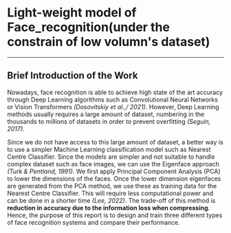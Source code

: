 # Light-weight model of Face_recognition(under the constrain of low volumn's dataset)
--------------------------------
## Brief Introduction of the Work

Nowadays, face recognition is able to achieve high state of the art accuracy through Deep Learning algorithms such as Convolutional Neural Networks or Vision Transformers *(Dosovitskiy et al.,/ 2021)*. However, Deep Learning methods usually requires a large amount of dataset, numbering in the thousands to millions of datasets in order to prevent overfitting *(Seguin, 2017)*. 

Since we do not have access to this large amount of dataset, a better way is to use a simpler Machine Learning classification model such as Nearest Centre Classifier. Since the models are simpler and not suitable to handle complex dataset such as face images, we can use the Eigenface approach *(Turk & Pentland, 1991)*. We first apply Principal Component Analysis (PCA) to lower the dimensions of the faces. Once the lower dimension eigenfaces are generated from the PCA method, we use these as training data for the Nearest Centre Classifier. This will require less computational power and can be done in a shorter time *(Lee, 2022)*. The trade-off of this method is **reduction in accuracy due to the information loss when compressing**. Hence, the purpose of this report is to design and train three different types of face recognition systems and compare their performance. 
